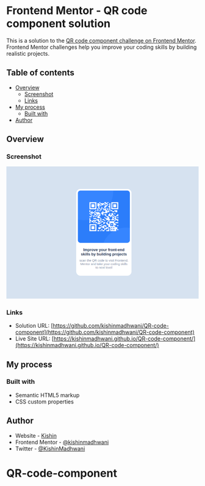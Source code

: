 # Frontend Mentor - QR code component solution

This is a solution to the [QR code component challenge on Frontend Mentor](https://www.frontendmentor.io/challenges/qr-code-component-iux_sIO_H). Frontend Mentor challenges help you improve your coding skills by building realistic projects. 

## Table of contents

- [Overview](#overview)
  - [Screenshot](#screenshot)
  - [Links](#links)
- [My process](#my-process)
  - [Built with](#built-with)
- [Author](#author)

## Overview

### Screenshot

![](./screenshot.jpg)


### Links

- Solution URL: [https://github.com/kishinmadhwani/QR-code-component](https://github.com/kishinmadhwani/QR-code-component)
- Live Site URL: [https://kishinmadhwani.github.io/QR-code-component/](https://kishinmadhwani.github.io/QR-code-component/)

## My process

### Built with

- Semantic HTML5 markup
- CSS custom properties

## Author

- Website - [Kishin](https://kishinmadhwani.github.io/QR-code-component/)
- Frontend Mentor - [@kishinmadhwani](https://www.frontendmentor.io/profile/kishinmadhwani)
- Twitter - [@KishinMadhwani](https://www.twitter.com/KishinMadhwani)
# QR-code-component

